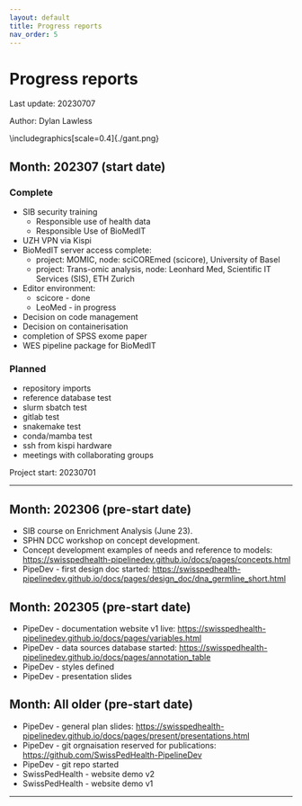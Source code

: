 ```yaml
---
layout: default
title: Progress reports
nav_order: 5
---
```


# Progress reports

Last update: 20230707

Author: Dylan Lawless

<!-- ![Bioinformatic progress](./gant.png){width=70% height} -->
\includegraphics[scale=0.4]{./gant.png}


## Month: 202307 (start date)

### Complete
* SIB security training
    * Responsible use of health data
    * Responsible Use of BioMedIT
* UZH VPN via Kispi
* BioMedIT server access complete:
    * project: MOMIC,  node: sciCOREmed (scicore), University of Basel
    * project: Trans-omic analysis, node: Leonhard Med, Scientific IT Services (SIS), ETH Zurich
* Editor environment: 
    * scicore - done
    * LeoMed - in progress
* Decision on code management
* Decision on containerisation
* completion of SPSS exome paper
* WES pipeline package for BioMedIT

### Planned
* repository imports
* reference database test
* slurm sbatch test
* gitlab test
* snakemake test
* conda/mamba test
* ssh from kispi hardware
* meetings with collaborating groups

 Project start: 20230701

----

## Month: 202306 (pre-start date)
* SIB course on Enrichment Analysis (June 23).
* SPHN DCC workshop on concept development.
* Concept development examples of needs and reference to models: <https://swisspedhealth-pipelinedev.github.io/docs/pages/concepts.html>
* PipeDev - first design doc started: <https://swisspedhealth-pipelinedev.github.io/docs/pages/design_doc/dna_germline_short.html>

## Month: 202305 (pre-start date)
* PipeDev - documentation website v1 live: <https://swisspedhealth-pipelinedev.github.io/docs/pages/variables.html>
* PipeDev - data sources database started: <https://swisspedhealth-pipelinedev.github.io/docs/pages/annotation_table>
* PipeDev - styles defined
* PipeDev - presentation slides

## Month: All older (pre-start date)
* PipeDev - general plan slides: <https://swisspedhealth-pipelinedev.github.io/docs/pages/present/presentations.html>
* PipeDev - git orgnaisation reserved for publications: <https://github.com/SwissPedHealth-PipelineDev>
* PipeDev - git repo started
* SwissPedHealth - website demo v2
* SwissPedHealth - website demo v1

---


